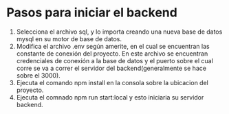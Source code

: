 # Pasos para iniciar el backend

1. Selecciona el archivo sql, y lo importa creando una nueva base de datos mysql en su motor de base de datos.
2. Modifica el archivo .env según amerite, en el cual se encuentran las constante de conexión del proyecto. En este archivo se encuentran credenciales de conexión a la base de datos y el puerto sobre el cual corre se va a correr el servidor del backend(generalmente se hace sobre el 3000).
3. Ejecuta el comando npm install en la consola sobre la ubicacion del proyecto.
4. Ejecuta el comnado npm run start:local y esto iniciaria su servidor backend.
